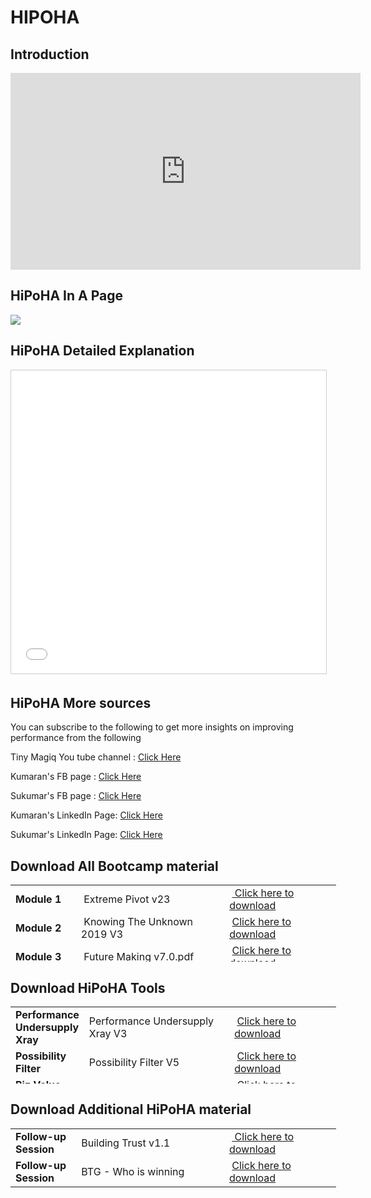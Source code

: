 # HIPOHA

## Introduction

<iframe width="560" height="315" src="https://www.youtube.com/embed/YeLy4Cm7Cdk" frameborder="0" allow="accelerometer; autoplay; encrypted-media; gyroscope; picture-in-picture" allowfullscreen></iframe>

## HiPoHA In A Page

<img src="https://tinymagiq.github.io/hipoha-framework/HiPoHaOnePager.jpg" />

## HiPoHA Detailed Explanation
<iframe src="//www.slideshare.net/slideshow/embed_code/key/frPPTgn14Wack6" width="100%" height="485" frameborder="0" marginwidth="0" marginheight="0" scrolling="no" style="border:1px solid #CCC; border-width:1px; margin-bottom:5px; max-width: 100%;" allowfullscreen> </iframe>

## HiPoHA More sources
You can subscribe to the following to get more insights on improving performance from the following 

Tiny Magiq You tube channel : <a href="https://www.youtube.com/c/TinyMagiq"> Click Here </a>

Kumaran's FB page : <a href="https://touch.facebook.com/kums72"> Click Here </a>

Sukumar's FB page : <a href="https://touch.facebook.com/sukumar"> Click Here </a>

Kumaran's LinkedIn Page:  <a href="https://in.linkedin.com/in/akumaran"> Click Here </a>

Sukumar's LinkedIn Page: <a href="https://in.linkedin.com/in/rajagopalsukumar"> Click Here </a>

## Download All Bootcamp material 

<table style="width: 521px; height: 123px;">
<tbody>
<tr style="height: 18px;">
<td style="width: 92px; height: 18px;"><strong>Module 1</strong></td>
<td style="width: 237px; height: 18px;">&nbsp;Extreme Pivot v23</td>
<td style="width: 172px; height: 18px;">&nbsp;<a title="Download" href="https://github.com/tinymagiq/hipoha-framework/raw/master/Downloads/Extreme%20Pivot%20v23.0.pdf"> Click here to download</a></td>
</tr>
<tr style="height: 18px;">
<td style="width: 92px; height: 18px;"><strong>Module 2</strong></td>
<td style="width: 237px; height: 18px;">&nbsp;Knowing The Unknown 2019 V3</td>
<td style="width: 172px; height: 18px;">&nbsp;<a title="Download" href="https://github.com/tinymagiq/hipoha-framework/raw/master/Downloads/Knowing The Unknown 2019 V3.pdf">Click here to download</a></td>
</tr>
<tr style="height: 18px;">
<td style="width: 92px; height: 18px;"><strong>Module 3</strong></td>
<td style="width: 237px; height: 18px;">&nbsp;Future Making v7.0.pdf</td>
<td style="width: 172px; height: 18px;">&nbsp;<a title="Download" href="https://github.com/tinymagiq/hipoha-framework/raw/master/Downloads/Future Making v7.0.pdf">Click here to download</a></td>
</tr>
<tr style="height: 18px;">
<td style="width: 92px; height: 18px;"><strong>Module 4&nbsp;</strong></td>
<td style="width: 237px; height: 18px;">&nbsp;Failing Happily 2019 V2</td>
<td style="width: 172px; height: 18px;">&nbsp;<a title="Download" href="https://github.com/tinymagiq/hipoha-framework/raw/master/Downloads/Failing Happily 2019 V2.pdf">Click here to download</a></td>
</tr>
<tr style="height: 18px;">
<td style="width: 92px; height: 18px;"><strong>Module 5&nbsp;</strong></td>
<td style="width: 237px; height: 18px;">&nbsp;Tiny Grit v7.0</td>
<td style="width: 172px; height: 18px;">&nbsp;<a title="Download" href="https://github.com/tinymagiq/hipoha-framework/raw/master/Downloads/Tiny Grit v7.0 - Express.pdf">Click here to download</a></td>
</tr>
</tbody>
</table>



## Download HiPoHA Tools 
<table style="width: 521px; height: 123px;">  
<tbody>
<tr style="height: 18px;">
<td style="width: 92px; height: 18px;"><strong>Performance Undersupply Xray</strong></td>
<td style="width: 237px; height: 18px;">Performance Undersupply Xray V3</td>
<td style="width: 172px; height: 18px;">&nbsp;<a title="Download" href="https://github.com/tinymagiq/hipoha-framework/raw/master/Downloads/PUX V3.0.xlsx">Click here to download</a></td>
</tr>
<tr style="height: 18px;">
<td style="width: 92px; height: 18px;"><strong>Possibility Filter</strong></td>
<td style="width: 237px; height: 18px;">Possibility Filter V5</td>
<td style="width: 172px; height: 18px;">&nbsp;<a title="Download" href="https://github.com/tinymagiq/hipoha-framework/raw/master/Downloads/Possibility Filter V5.xlsx">Click here to download</a></td>
</tr>
<tr style="height: 18px;">
<td style="width: 92px; height: 18px;"><strong>Biz Value Calculator</strong></td>
<td style="width: 237px; height: 18px;">Biz Value Calculator V1.0</td>
<td style="width: 172px; height: 18px;">&nbsp;<a title="Download" href="https://github.com/tinymagiq/hipoha-framework/raw/master/Downloads/Biz Value Calculator V 1.0.xlsx">Click here to download</a></td>
</tr>
<tr style="height: 18px;">
<td style="width: 92px; height: 18px;"><strong>HiPoHA Canvas</strong></td>
<td style="width: 237px; height: 18px;">HiPoHa Model Canvas Ver 2.0</td>
<td style="width: 172px; height: 18px;">&nbsp;<a title="Download" href="https://github.com/tinymagiq/hipoha-framework/raw/master/Downloads/HiPoHa Model Canvas Ver 2.0.pdf">Click here to download</a></td>
</tr>
<tr style="height: 18px;">
<td style="width: 92px; height: 18px;"><strong>HiPoHA Certification</strong></td>
<td style="width: 237px; height: 18px;">HiPOHA CERTIFICATION Ver 3.0</td>
<td style="width: 172px; height: 18px;">&nbsp;<a title="Download" href="https://github.com/tinymagiq/hipoha-framework/raw/master/Downloads/HiPOHA CERTIFICATION Ver 3.0.pdf">Click here to download</a></td>
</tr>
</tbody>
</table>

## Download Additional HiPoHA material 

<table style="width: 521px; height: 123px;">
<tbody>
<tr style="height: 18px;">
<td style="width: 92px; height: 18px;"><strong>Follow-up Session</strong></td>
<td style="width: 237px; height: 18px;">Building Trust v1.1</td>
<td style="width: 172px; height: 18px;">&nbsp;<a title="Download" href="https://github.com/tinymagiq/hipoha-framework/raw/master/Downloads/Building Trust v1.1.pdf"> Click here to download</a></td>
</tr>
<tr style="height: 18px;">
<td style="width: 92px; height: 18px;"><strong>Follow-up Session</strong></td>
<td style="width: 237px; height: 18px;">BTG - Who is winning </td>
<td style="width: 172px; height: 18px;">&nbsp;<a title="Download" href="https://github.com/tinymagiq/hipoha-framework/raw/master/Downloads/BTG - Who is winning .pdf">Click here to download</a></td>
</tr>

</tbody>
</table>